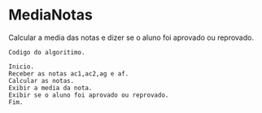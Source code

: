 # MediaNotas
Calcular a media das notas e dizer se o aluno foi aprovado ou reprovado.
```
Codigo do algoritimo.

Inicio.
Receber as notas ac1,ac2,ag e af.
Calcular as notas.
Exibir a media da nota.
Exibir se o aluno foi aprovado ou reprovado.
Fim.

```

